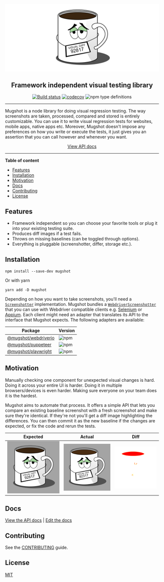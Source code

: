 <!-- DUPLICATED in website/docs/usage.md. Please keep in sync. -->
![logo](packages/website/static/img/logo.png)

<!--suppress HtmlDeprecatedAttribute -->
<div align="center">
<h2>Framework independent visual testing library</h2>

[![Build status](https://github.com/NiGhTTraX/mugshot/actions/workflows/ci.yml/badge.svg)](https://github.com/NiGhTTraX/mugshot/actions/workflows/ci.yml)
[![codecov](https://codecov.io/gh/NiGhTTraX/mugshot/branch/master/graph/badge.svg)](https://codecov.io/gh/NiGhTTraX/mugshot) ![npm type definitions](https://img.shields.io/npm/types/mugshot.svg)
</div>

----

Mugshot is a node library for doing visual regression testing. The way screenshots are taken, processed, compared and stored is entirely customizable. You can use it to write visual regression tests for websites, mobile apps, native apps etc. Moreover, Mugshot doesn't impose any preferences on how you write or execute the tests, it just gives you an assertion that you can call however and whenever you want.

<!-- END OF COMMON CONTENT -->

<!--suppress HtmlDeprecatedAttribute -->
<div align="center">
<a href="http://nighttrax.github.io/mugshot">View API docs</a>
</div>

----

<!-- START doctoc generated TOC please keep comment here to allow auto update -->
<!-- DON'T EDIT THIS SECTION, INSTEAD RE-RUN doctoc TO UPDATE -->
**Table of content**

- [Features](#features)
- [Installation](#installation)
- [Motivation](#motivation)
- [Docs](#docs)
- [Contributing](#contributing)
- [License](#license)

<!-- END doctoc generated TOC please keep comment here to allow auto update -->

## Features

- Framework independent so you can choose your favorite tools or plug it into your existing testing suite.
- Produces diff images if a test fails.
- Throws on missing baselines (can be toggled through options).
- Everything is pluggable (screenshotter, differ, storage etc.).


## Installation

<!-- DUPLICATED in DOCS.md. Please keep in sync. -->

```shell script
npm install --save-dev mugshot
```

Or with yarn

```shell script
yarn add -D mugshot
```

Depending on how you want to take screenshots, you'll need a [`Screenshotter`](./docs/interfaces/screenshotter.html) implementation. Mugshot bundles a [`WebdriverScreenshotter`](./docs/classes/webdriverscreenshotter.html) that you can use with Webdriver compatible clients e.g. [Selenium](https://selenium.dev/) or [Appium](http://appium.io/). Each client might need an adapter that translates its API to the interface that Mugshot expects. The following adapters are available:

<!-- END OF COMMON CONTENT -->

<!-- Table also present in DOCS.md; the links here point to ./packages -->
Package | Version
--------|--------
[@mugshot/webdriverio](./packages/webdriverio) | ![npm](https://img.shields.io/npm/v/@mugshot/webdriverio.svg)
[@mugshot/puppeteer](./packages/puppeteer) | ![npm](https://img.shields.io/npm/v/@mugshot/puppeteer.svg)
[@mugshot/playwright](./packages/playwright) | ![npm](https://img.shields.io/npm/v/@mugshot/playwright.svg)


## Motivation

Manually checking one component for unexpected visual changes is hard. Doing it across your entire UI is harder. Doing it in multiple browsers/devices is even harder. Making sure everyone on your team does it is the hardest.

Mugshot aims to automate that process. It offers a simple API that lets you compare an existing baseline screenshot with a fresh screenshot and make sure they're identical. If they're not you'll get a diff image highlighting the differences. You can then commit it as the new baseline if the changes are expected, or fix the code and rerun the tests.

Expected | Actual | Diff
---------|--------|-----
![expected](packages/website/static/img/expected.png) | ![actual](packages/website/static/img/actual.png) | ![diff](packages/website/static/img/diff.png)


## Docs

[View the API docs](http://nighttrax.github.io/mugshot) | [Edit the docs](./CONTRIBUTING.md#edit-the-docs)


## Contributing

See the [CONTRIBUTING](./CONTRIBUTING.md) guide.


## License

[MIT](./LICENSE)
